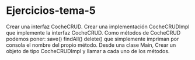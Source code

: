 # Ejercicios-tema-5
Crear una interfaz CocheCRUD. Crear una implementación CocheCRUDImpl que implemente la interfaz CocheCRUD. Como métodos de CocheCRUD podemos poner: save() findAll() delete() que simplemente impriman por consola el nombre del propio método. Desde una clase Main, Crear un objeto de tipo CocheCRUDImpl y llamar a cada uno de los métodos.
